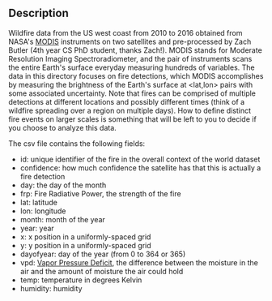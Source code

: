 ## Description

Wildfire data from the US west coast from 2010 to 2016 obtained from NASA's [MODIS](https://modis.gsfc.nasa.gov/about/) instruments on two satellites and pre-processed by Zach Butler (4th year CS PhD student, thanks Zach!). MODIS stands for Moderate Resolution Imaging Spectroradiometer, and the pair of instruments scans the entire Earth's surface everyday measuring hundreds of variables. The data in this directory focuses on fire detections, which MODIS accomplishes by measuring the brightness of the Earth's surface at <lat,lon> pairs with some associated uncertainty. Note that fires can be comprised of multiple detections at different locations and possibly different times (think of a wildfire spreading over a region on multiple days). How to define distinct fire events on larger scales is something that will be left to you to decide if you choose to analyze this data.

The csv file contains the following fields:
+ id: unique identifier of the fire in the overall context of the world dataset
+ confidence: how much confidence the satellite has that this is actually a fire detection
+ day: the day of the month
+ frp: Fire Radiative Power, the strength of the fire
+ lat: latitude
+ lon: longitude
+ month: month of the year
+ year: year
+ x: x position in a uniformly-spaced grid
+ y: y position in a uniformly-spaced grid
+ dayofyear: day of the year (from 0 to 364 or 365)
+ vpd: [Vapor Pressure Deficit](https://en.wikipedia.org/wiki/Vapour-pressure_deficit), the difference between the moisture in the air and the amount of moisture the air could hold
+ temp: temperature in degrees Kelvin
+ humidity: humidity